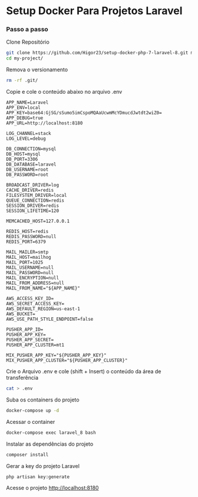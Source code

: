 
# Setup Docker Para Projetos Laravel

### Passo a passo
Clone Repositório
```sh
git clone https://github.com/Higor23/setup-docker-php-7-laravel-8.git my-project
cd my-project/
```

Remova o versionamento
```sh
rm -rf .git/
```

Copie e cole o conteúdo abaixo no arquivo .env
```dosini
APP_NAME=Laravel
APP_ENV=local
APP_KEY=base64:GjSG/sSumo5imCspoMQAaUcwmMcYDmucdJwtdt2wiZ0=
APP_DEBUG=true
APP_URL=http://localhost:8180

LOG_CHANNEL=stack
LOG_LEVEL=debug

DB_CONNECTION=mysql
DB_HOST=mysql
DB_PORT=3306
DB_DATABASE=laravel
DB_USERNAME=root
DB_PASSWORD=root

BROADCAST_DRIVER=log
CACHE_DRIVER=redis
FILESYSTEM_DRIVER=local
QUEUE_CONNECTION=redis
SESSION_DRIVER=redis
SESSION_LIFETIME=120

MEMCACHED_HOST=127.0.0.1

REDIS_HOST=redis
REDIS_PASSWORD=null
REDIS_PORT=6379

MAIL_MAILER=smtp
MAIL_HOST=mailhog
MAIL_PORT=1025
MAIL_USERNAME=null
MAIL_PASSWORD=null
MAIL_ENCRYPTION=null
MAIL_FROM_ADDRESS=null
MAIL_FROM_NAME="${APP_NAME}"

AWS_ACCESS_KEY_ID=
AWS_SECRET_ACCESS_KEY=
AWS_DEFAULT_REGION=us-east-1
AWS_BUCKET=
AWS_USE_PATH_STYLE_ENDPOINT=false

PUSHER_APP_ID=
PUSHER_APP_KEY=
PUSHER_APP_SECRET=
PUSHER_APP_CLUSTER=mt1

MIX_PUSHER_APP_KEY="${PUSHER_APP_KEY}"
MIX_PUSHER_APP_CLUSTER="${PUSHER_APP_CLUSTER}"
```

Crie o Arquivo .env e cole (shift + Insert) o conteúdo da área de transferência
```sh
cat > .env
```

Suba os containers do projeto
```sh
docker-compose up -d
```

Acessar o container
```sh
docker-compose exec laravel_8 bash
```

Instalar as dependências do projeto
```sh
composer install
```

Gerar a key do projeto Laravel
```sh
php artisan key:generate
```

Acesse o projeto
[http://localhost:8180](http://localhost:8180)

